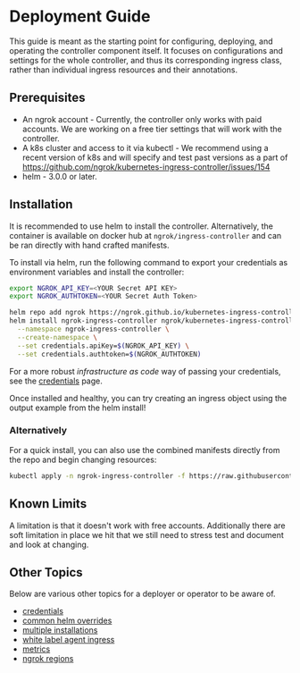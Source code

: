 # Deployment Guide

This guide is meant as the starting point for configuring, deploying, and operating the controller component itself. It focuses on configurations and settings for the whole controller, and thus its corresponding ingress class, rather than individual ingress resources and their annotations.


## Prerequisites
- An ngrok account - Currently, the controller only works with paid accounts. We are working on a free tier settings that will work with the controller.
- A k8s cluster and access to it via kubectl - We recommend using a recent version of k8s and will specify and test past versions as a part of https://github.com/ngrok/kubernetes-ingress-controller/issues/154
- helm - 3.0.0 or later.

## Installation

It is recommended to use helm to install the controller. Alternatively, the container is available on docker hub at `ngrok/ingress-controller` and can be ran directly with hand crafted manifests.

To install via helm, run the following command to export your credentials as environment variables and install the controller:

```bash
export NGROK_API_KEY=<YOUR Secret API KEY>
export NGROK_AUTHTOKEN=<YOUR Secret Auth Token>

helm repo add ngrok https://ngrok.github.io/kubernetes-ingress-controller
helm install ngrok-ingress-controller ngrok/kubernetes-ingress-controller \
  --namespace ngrok-ingress-controller \
  --create-namespace \
  --set credentials.apiKey=$(NGROK_API_KEY) \
  --set credentials.authtoken=$(NGROK_AUTHTOKEN)
```

For a more robust _infrastructure as code_ way of passing your credentials, see the [credentials](./credentials.md#setup) page.

Once installed and healthy, you can try creating an ingress object using the output example from the helm install!

### Alternatively

For a quick install, you can also use the combined manifests directly from the repo and begin changing resources:

```bash
kubectl apply -n ngrok-ingress-controller -f https://raw.githubusercontent.com/ngrok/kubernetes-ingress-controller/main/manifest-bundle.yaml
```

## Known Limits

A limitation is that it doesn't work with free accounts. Additionally there are soft limitation in place we hit that we still need to stress test and document and look at changing.


## Other Topics

Below are various other topics for a deployer or operator to be aware of.
- [credentials](./credentials.md)
- [common helm overrides](./common-helm-k8s-overrides.md)
- [multiple installations](./multiple-installations.md)
- [white label agent ingress](./white-label-agent-ingress.md)
- [metrics](./metrics.md)
- [ngrok regions](./ngrok-regions.md)
